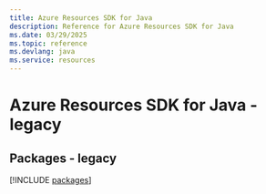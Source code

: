 ```yaml
---
title: Azure Resources SDK for Java
description: Reference for Azure Resources SDK for Java
ms.date: 03/29/2025
ms.topic: reference
ms.devlang: java
ms.service: resources
---
```

# Azure Resources SDK for Java - legacy
## Packages - legacy
[!INCLUDE [packages](resources-index.md)]